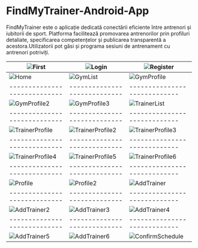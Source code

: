 # FindMyTrainer-Android-App
FindMyTrainer este o aplicație dedicată conectării eficiente între antrenori și iubitorii de sport. Platforma facilitează promovarea antrenorilor prin profiluri detaliate, specificarea competențelor și publicarea transparentă a acestora.Utilizatorii pot găsi și programa sesiuni de antrenament cu antrenori potriviți.

|![First](https://github.com/user-attachments/assets/91481bfc-bfd9-4ec3-867f-c66e9be58836) | ![Login](https://github.com/user-attachments/assets/3a61ddc5-890d-4c03-96ef-7776002d07fe) | ![Register](https://github.com/user-attachments/assets/8676c2d6-5b45-47db-9c00-299325dec48d) |
|----------------------------|----------------------------|----------------------------|
| ![Home](https://github.com/user-attachments/assets/9d128065-cc9e-42ad-86bc-c8193e2677bb)  | ![GymList](https://github.com/user-attachments/assets/dab6c61a-ff65-415d-bb63-2844db433dfa) | ![GymProfile](https://github.com/user-attachments/assets/2a0c8d59-1659-4525-9e8c-5a8e73815168)|
|----------------------------|----------------------------|----------------------------|
| ![GymProfile2](https://github.com/user-attachments/assets/3886f5d0-38fe-46da-9525-a22c50166076)  |![GymProfile3](https://github.com/user-attachments/assets/6ba66080-a257-4a9a-8b4d-9c4a45b8b066) | ![TrainerList](https://github.com/user-attachments/assets/471d46cb-6cbf-4498-9269-a102b4db22de)|
|----------------------------|----------------------------|----------------------------|
| ![TrainerProfile](https://github.com/user-attachments/assets/f8750076-4f4d-4ae1-a1fd-1993e00ca807)  |![TrainerProfile2](https://github.com/user-attachments/assets/b737f55f-38ec-49d5-9bd6-0c34862121f4) | ![TrainerProfile3](https://github.com/user-attachments/assets/1a908676-fa6b-45ac-9a44-fba551fec9d9)|
|----------------------------|----------------------------|----------------------------|
| ![TrainerProfile4](https://github.com/user-attachments/assets/9ef80f20-f426-407a-9f21-8bde6dd6c17c)  | ![TrainerProfile5](https://github.com/user-attachments/assets/b5664872-9c40-42eb-861b-9c794cc467d9) | ![TrainerProfile6](https://github.com/user-attachments/assets/6ca68cb5-16aa-4bc1-88ca-78b1369a1fc6)|
|----------------------------|----------------------------|----------------------------|
| ![Profile](https://github.com/user-attachments/assets/a0a9723e-77a5-481b-866b-7237b838df78) | ![Profile2](https://github.com/user-attachments/assets/3c34eaf4-1ff5-4f28-a92e-ef07ac541a17) | ![AddTrainer](https://github.com/user-attachments/assets/ec3026e3-6d6f-4c32-a26e-b568e5c76ff5)|
|----------------------------|----------------------------|----------------------------|
| ![AddTrainer2](https://github.com/user-attachments/assets/d2e6417e-96a0-43db-8ed9-7d12cf54ae6f) | ![AddTrainer3](https://github.com/user-attachments/assets/bcca7110-93ba-4d96-849f-9f5396314033) |![AddTrainer4](https://github.com/user-attachments/assets/57adb57c-93b2-4ed7-ab41-c01a76365d2a)|
|----------------------------|----------------------------|----------------------------|
| ![AddTrainer5](https://github.com/user-attachments/assets/8ee1b53b-061f-4731-a251-09ba0fd9fbf3) | ![AddTrainer6](https://github.com/user-attachments/assets/f6e5e49b-ad06-40f5-9cc2-fd0594aa703a) |![ConfirmSchedule](https://github.com/user-attachments/assets/10d94202-c019-4b31-95a7-e20e1802ce5b)|






















